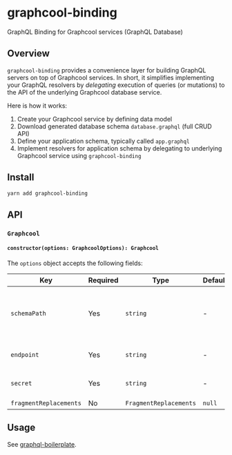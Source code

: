 # graphcool-binding

GraphQL Binding for Graphcool services (GraphQL Database)

## Overview

`graphcool-binding` provides a convenience layer for building GraphQL servers on top of Graphcool services. In short, it simplifies implementing your GraphQL resolvers by _delegating_ execution of queries (or mutations)  to the API of the underlying Graphcool database service.

Here is how it works:

1. Create your Graphcool service by defining data model
1. Download generated database schema `database.graphql` (full CRUD API)
1. Define your application schema, typically called `app.graphql`
1. Implement resolvers for application schema by delegating to underlying Graphcool service using `graphcool-binding`

## Install

```sh
yarn add graphcool-binding
```

## API

### `Graphcool`

#### `constructor(options: GraphcoolOptions): Graphcool`

The `options` object accepts the following fields:

| Key | Required |  Type | Default | Note |
| ---  | --- | --- | --- | --- |
| `schemaPath` | Yes | `string` |  - | File path to the schema definition of your Graphcool service (typically a file called `database.graphql`) |
| `endpoint` | Yes | `string` |  - | The endpoint of your Graphcool service |
| `secret` | Yes | `string` |  - | The secret of your Graphcool service |
| `fragmentReplacements` | No | `FragmentReplacements` |  `null` | See below |


## Usage

See [graphql-boilerplate](https://github.com/graphcool/graphql-boilerplate).
